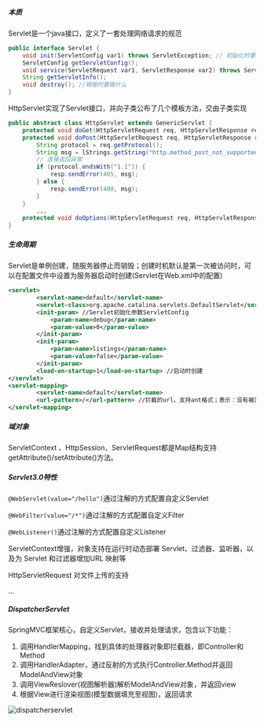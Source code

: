 ##### 本质

Servlet是一个java接口，定义了一套处理网络请求的规范

~~~java
public interface Servlet {
    void init(ServletConfig var1) throws ServletException; // 初始化时要做什么
    ServletConfig getServletConfig();
    void service(ServletRequest var1, ServletResponse var2) throws ServletException, IOException; //接收到请求时要做什么
    String getServletInfo();
    void destroy(); //销毁时要做什么
}
~~~

HttpServlet实现了Servlet接口，并向子类公布了几个模板方法，交由子类实现

~~~java
public abstract class HttpServlet extends GenericServlet {
    protected void doGet(HttpServletRequest req, HttpServletResponse resp){// 直接返回异常}
    protected void doPost(HttpServletRequest req, HttpServletResponse resp){
        String protocol = req.getProtocol();
        String msg = lStrings.getString("http.method_post_not_supported");
        // 直接返回异常
        if (protocol.endsWith("1.1")) {
            resp.sendError(405, msg);
        } else {
            resp.sendError(400, msg);
        }
    }
    	...
    protected void doOptions(HttpServletRequest req, HttpServletResponse resp){// 自己实现了该方法}
}
~~~

##### 生命周期

Servlet是单例创建，随服务器停止而销毁；创建时机默认是第一次被访问时，可以在配置文件中设置为服务器启动时创建(Servlet在Web.xml中的配置)

~~~xml
<servlet>
        <servlet-name>default</servlet-name>
        <servlet-class>org.apache.catalina.servlets.DefaultServlet</servlet-class>
        <init-param> //Servlet初始化参数ServletConfig
            <param-name>debug</param-name>
            <param-value>0</param-value>
        </init-param>
        <init-param>
            <param-name>listings</param-name>
            <param-value>false</param-value>
        </init-param>
        <load-on-startup>1</load-on-startup> //启动时创建
</servlet>
<servlet-mapping>
        <servlet-name>default</servlet-name>
        <url-pattern>/</url-pattern> //拦截的url，支持ant格式；表示：没有被其它Servlet匹配到的时候，匹配该Servlet，即最低优先级
</servlet-mapping>
~~~

##### 域对象

ServletContext 、HttpSession、ServletRequest都是Map结构支持getAttribute()/setAttribute()方法。

##### Servlet3.0特性

`@WebServlet(value="/hello")`通过注解的方式配置自定义Servlet

`@WebFilter(value="/*")`通过注解的方式配置自定义Filter

`@WebListener()`通过注解的方式配置自定义Listener

ServletContext增强，对象支持在运行时动态部署 Servlet、过滤器、监听器，以及为 Servlet 和过滤器增加URL 映射等

HttpServletRequest 对文件上传的支持

...

##### DispatcherServlet

SpringMVC框架核心，自定义Servlet，接收并处理请求，包含以下功能：

1. 调用HandlerMapping，找到具体的处理器对象即拦截器，即Controller和Method
2. 调用HandlerAdapter，通过反射的方式执行Controller.Method并返回ModelAndView对象
3. 调用ViewReslover(视图解析器)解析ModelAndView对象，并返回view
4. 根据View进行渲染视图(模型数据填充至视图)，返回请求

![dispatcherservlet](https://github.com/chenhua0427/java/tree/master/docs/images/servlet-dispatcherservlet.png)